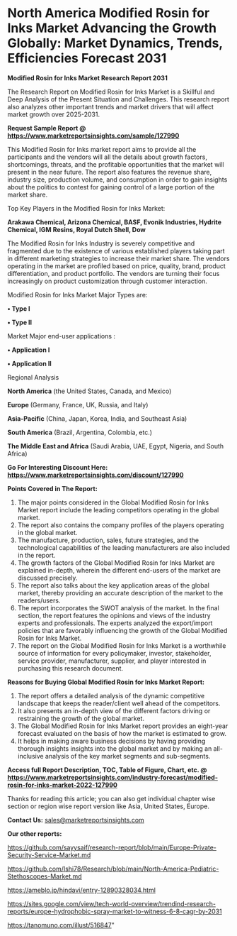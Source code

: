 # North America Modified Rosin for Inks Market Advancing the Growth Globally: Market Dynamics, Trends, Efficiencies Forecast 2031

<strong>Modified Rosin for Inks Market Research Report 2031</strong>

The Research Report on Modified Rosin for Inks Market is a Skillful and Deep Analysis of the Present Situation and Challenges. This research report also analyzes other important trends and market drivers that will affect market growth over 2025-2031.

<strong>Request Sample Report @ <a href=https://www.marketreportsinsights.com/sample/127990>https://www.marketreportsinsights.com/sample/127990</a></strong>

This Modified Rosin for Inks market report aims to provide all the participants and the vendors will all the details about growth factors, shortcomings, threats, and the profitable opportunities that the market will present in the near future. The report also features the revenue share, industry size, production volume, and consumption in order to gain insights about the politics to contest for gaining control of a large portion of the market share.

Top Key Players in the Modified Rosin for Inks Market:

<strong>Arakawa Chemical, Arizona Chemical, BASF, Evonik Industries, Hydrite Chemical, IGM Resins, Royal Dutch Shell, Dow</strong>

The Modified Rosin for Inks Industry is severely competitive and fragmented due to the existence of various established players taking part in different marketing strategies to increase their market share. The vendors operating in the market are profiled based on price, quality, brand, product differentiation, and product portfolio. The vendors are turning their focus increasingly on product customization through customer interaction.

Modified Rosin for Inks Market Major Types are:

<strong>• Type I

• Type II</strong>

Market Major end-user applications :

<strong>• Application I

• Application II</strong>

Regional Analysis

</u><strong><b>North America</b></strong> (the United States, Canada, and Mexico)

<strong><b>Europe </b></strong>(Germany, France, UK, Russia, and Italy)

<strong><b>Asia-Pacific</b></strong> (China, Japan, Korea, India, and Southeast Asia)

<strong><b>South America</b></strong> (Brazil, Argentina, Colombia, etc.)

<strong><b>The Middle East and Africa</b></strong> (Saudi Arabia, UAE, Egypt, Nigeria, and South Africa)

<strong>Go For Interesting Discount Here: <a href=https://www.marketreportsinsights.com/discount/127990>https://www.marketreportsinsights.com/discount/127990</a></strong>

<strong>Points Covered in The Report:</strong>
<ol>
  <li>The major points considered in the Global Modified Rosin for Inks Market report include the leading competitors operating in the global market.</li>
  <li>The report also contains the company profiles of the players operating in the global market.</li>
  <li>The manufacture, production, sales, future strategies, and the technological capabilities of the leading manufacturers are also included in the report.</li>
  <li>The growth factors of the Global Modified Rosin for Inks Market are explained in-depth, wherein the different end-users of the market are discussed precisely.</li>
  <li>The report also talks about the key application areas of the global market, thereby providing an accurate description of the market to the readers/users.</li>
  <li>The report incorporates the SWOT analysis of the market. In the final section, the report features the opinions and views of the industry experts and professionals. The experts analyzed the export/import policies that are favorably influencing the growth of the Global Modified Rosin for Inks Market.</li>
  <li>The report on the Global Modified Rosin for Inks Market is a worthwhile source of information for every policymaker, investor, stakeholder, service provider, manufacturer, supplier, and player interested in purchasing this research document.</li>
</ol>
<strong>Reasons for Buying Global Modified Rosin for Inks Market Report:</strong>

<ol>
  <li>The report offers a detailed analysis of the dynamic competitive landscape that keeps the reader/client well ahead of the competitors.</li>
  <li>It also presents an in-depth view of the different factors driving or restraining the growth of the global market.</li>
  <li>The Global Modified Rosin for Inks Market report provides an eight-year forecast evaluated on the basis of how the market is estimated to grow.</li>
  <li>It helps in making aware business decisions by having providing thorough insights insights into the global market and by making an all-inclusive analysis of the key market segments and sub-segments.</li>
</ol>
<strong>Access full Report Description, TOC, Table of Figure, Chart, etc. @ <a href=https://www.marketreportsinsights.com/industry-forecast/modified-rosin-for-inks-market-2022-127990>https://www.marketreportsinsights.com/industry-forecast/modified-rosin-for-inks-market-2022-127990</a></strong>


Thanks for reading this article; you can also get individual chapter wise section or region wise report version like Asia, United States, Europe.

<strong>Contact Us:</strong>
sales@marketreportsinsights.com

<strong>Our other reports:</strong>

<a href=https://github.com/sayysaif/research-report/blob/main/Europe-Private-Security-Service-Market.md>https://github.com/sayysaif/research-report/blob/main/Europe-Private-Security-Service-Market.md</a>

<a href=https://github.com/Ishi78/Research/blob/main/North-America-Pediatric-Stethoscopes-Market.md>https://github.com/Ishi78/Research/blob/main/North-America-Pediatric-Stethoscopes-Market.md</a>

<a href=https://ameblo.jp/hindavi/entry-12890328034.html>https://ameblo.jp/hindavi/entry-12890328034.html</a>

<a href=https://sites.google.com/view/tech-world-overview/trendind-research-reports/europe-hydrophobic-spray-market-to-witness-6-8-cagr-by-2031>https://sites.google.com/view/tech-world-overview/trendind-research-reports/europe-hydrophobic-spray-market-to-witness-6-8-cagr-by-2031</a>

<a href=https://tanomuno.com/illust/516847>https://tanomuno.com/illust/516847</a>"
